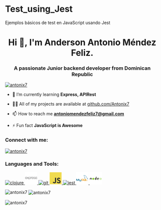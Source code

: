 # Test_using_Jest
Ejemplos básicos de test en JavaScript usando Jest

<h1 align="center">Hi 👋, I'm Anderson Antonio Méndez Feliz.</h1>
<h3 align="center">A passionate Junior backend developer from Dominican Republic</h3>

<p align="left"> <a href="https://github.com/ryo-ma/github-profile-trophy"><img src="https://github-profile-trophy.vercel.app/?username=antonix7" alt="antonix7" /></a> </p>

- 🌱 I’m currently learning **Express, APIRest**

- 👨‍💻 All of my projects are available at [github.com/Antonix7](github.com/Antonix7)

- 📫 How to reach me **antoniomendezfeliz7@gmail.com**

- ⚡ Fun fact **JavaScript is Awesome**

<h3 align="left">Connect with me:</h3>
<p align="left">
<a href="https://linkedin.com/in/antonix7" target="blank"><img align="center" src="https://raw.githubusercontent.com/rahuldkjain/github-profile-readme-generator/master/src/images/icons/Social/linked-in-alt.svg" alt="antonix7" height="30" width="40" /></a>
</p>

<h3 align="left">Languages and Tools:</h3>
<p align="left"> <a href="https://clojure.org/" target="_blank" rel="noreferrer"> <img src="https://upload.wikimedia.org/wikipedia/commons/5/5d/Clojure_logo.svg" alt="clojure" width="40" height="40"/> </a> <a href="https://expressjs.com" target="_blank" rel="noreferrer"> <img src="https://raw.githubusercontent.com/devicons/devicon/master/icons/express/express-original-wordmark.svg" alt="express" width="40" height="40"/> </a> <a href="https://git-scm.com/" target="_blank" rel="noreferrer"> <img src="https://www.vectorlogo.zone/logos/git-scm/git-scm-icon.svg" alt="git" width="40" height="40"/> </a> <a href="https://developer.mozilla.org/en-US/docs/Web/JavaScript" target="_blank" rel="noreferrer"> <img src="https://raw.githubusercontent.com/devicons/devicon/master/icons/javascript/javascript-original.svg" alt="javascript" width="40" height="40"/> </a> <a href="https://jestjs.io" target="_blank" rel="noreferrer"> <img src="https://www.vectorlogo.zone/logos/jestjsio/jestjsio-icon.svg" alt="jest" width="40" height="40"/> </a> <a href="https://www.mysql.com/" target="_blank" rel="noreferrer"> <img src="https://raw.githubusercontent.com/devicons/devicon/master/icons/mysql/mysql-original-wordmark.svg" alt="mysql" width="40" height="40"/> </a> <a href="https://nodejs.org" target="_blank" rel="noreferrer"> <img src="https://raw.githubusercontent.com/devicons/devicon/master/icons/nodejs/nodejs-original-wordmark.svg" alt="nodejs" width="40" height="40"/> </a> </p>

<p><img align="left" src="https://github-readme-stats.vercel.app/api/top-langs?username=antonix7&show_icons=true&locale=en&layout=compact" alt="antonix7" /></p>

<p>&nbsp;<img align="center" src="https://github-readme-stats.vercel.app/api?username=antonix7&show_icons=true&locale=en" alt="antonix7" /></p>

<p><img align="center" src="https://github-readme-streak-stats.herokuapp.com/?user=antonix7&" alt="antonix7" /></p>

